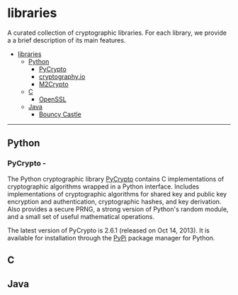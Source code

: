 # libraries

A curated collection of cryptographic libraries. For each library, we provide a
a brief description of its main features.

- [libraries](#libraries)
    - [Python](#python)
        - [PyCrypto](#pycrypto)
        - [cryptography.io](#cryptography.io)
        - [M2Crypto](#m2crypto)
    - [C](#c)
        - [OpenSSL](#openssl)
    - [Java](#java)
        - [Bouncy Castle](#bouncycastle)
        
------

## Python

### PyCrypto - 
The Python cryptographic library [PyCrypto](https://github.com/dlitz/pycrypto)
contains C implementations of cryptographic algorithms wrapped in a Python
interface. Includes implementations of cryptographic algorithms for shared key
and public key encryption and authentication, cryptographic hashes, and key
derivation. Also provides a secure PRNG, a strong  version of Python's random
module, and a small set of useful mathematical operations.

The latest version of PyCrypto is 2.6.1 (released on Oct 14, 2013). It is
available for installation through the 
[PyPi](https://pypi.python.org/pypi/pycrypto/2.6.1) package manager for Python.
   

## C


## Java
